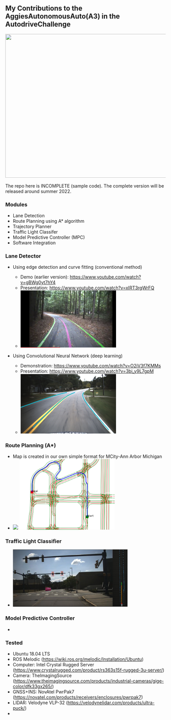 ## My Contributions to the AggiesAutonomousAuto(A3) in the AutodriveChallenge

  <img src="src/mission_control/src/autodrive_2021.jpg" width="600" height="450" />

  The repo here is INCOMPLETE (sample code). The complete version will be released around summer 2022.

### Modules
* Lane Detection 
* Route Planning using A* algorithm
* Trajectory Planner
* Traffic Light Classifer
* Model Predictive Controller (MPC)
* Software Integration

### Lane Detector
* Using edge detection and curve fitting (conventional method) 
  * Demo (earlier version): https://www.youtube.com/watch?v=gBWg0yt7hY4  
  * Presentation: https://www.youtube.com/watch?v=xIRT3rgWrFQ
  * <img src="images/conventional_detector.png" width="300" />
  
* Using Convolutional Neural Network (deep learning)
  * Demonstration: https://www.youtube.com/watch?v=O2iV3f7KMMs
  * Presentation: https://www.youtube.com/watch?v=3bi_y9L7gpM
  * <img src="images/cnn_detector.png" width="300" />
  
### Route Planning (A*)
* Map is created in our own simple format for MCity-Ann Arbor Michigan
* <img src="images/mcity_map.png" width = "300" /> <img src="images/routing_astar.png" width="300" />

### Traffic Light Classifier
* <img src="images/traffic_light_classifier.png" width="360" />

### Model Predictive Controller
* 

### Tested 
* Ubuntu 18.04 LTS
* ROS Melodic (https://wiki.ros.org/melodic/Installation/Ubuntu)
* Computer: Intel Crystal Rugged Server (https://www.crystalrugged.com/product/rs363s15f-rugged-3u-server/)
* Camera: TheImagingSource (https://www.theimagingsource.com/products/industrial-cameras/gige-color/dfk33gx265/)
* GNSS+INS: NovAtel PwrPak7 (https://novatel.com/products/receivers/enclosures/pwrpak7)
* LIDAR: Velodyne VLP-32 (https://velodynelidar.com/products/ultra-puck/)
* 

